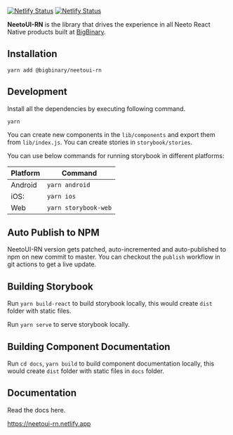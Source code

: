 [![Netlify Status](https://api.netlify.com/api/v1/badges/1772e21c-61b9-4100-9b2e-9b0d1ce6a210/deploy-status)](https://app.netlify.com/sites/neetoui-rn/deploys) [![Netlify Status](https://api.netlify.com/api/v1/badges/717761ba-353e-4417-9860-86e49b78ac36/deploy-status)](https://app.netlify.com/sites/neetoui-rn-docs/deploys)



**NeetoUI-RN** is the library that drives the experience in all Neeto React
Native products built at [BigBinary](https://www.bigbinary.com).

## Installation

```
yarn add @bigbinary/neetoui-rn
```

## Development

Install all the dependencies by executing following command.

```
yarn
```

You can create new components in the `lib/components` and export them from
`lib/index.js`. You can create stories in `storybook/stories`.

You can use below commands for running storybook in different platforms:

| Platform | Command              |
| -------- | -------------------- |
| Android  | `yarn android`       |
| iOS:     | `yarn ios`           |
| Web      | `yarn storybook-web` |

## Auto Publish to NPM

NeetoUI-RN version gets patched, auto-incremented and auto-published to npm on
new commit to master. You can checkout the `publish` workflow in git actions to
get a live update.

## Building Storybook

Run `yarn build-react` to build storybook locally, this would create `dist`
folder with static files.

Run `yarn serve` to serve storybook locally.


## Building Component Documentation 

Run `cd docs`, `yarn build` to build component documentation locally, this would create `dist`
folder with static files in `docs` folder.

## Documentation

Read the docs here.

https://neetoui-rn.netlify.app
